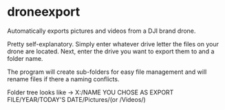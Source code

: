 # droneexport
Automatically exports pictures and videos from a DJI brand drone.

Pretty self-explanatory.  Simply enter whatever drive letter the files on your drone are located.  Next, enter the drive you want to export them to and a folder name.

The program will create sub-folders for easy file management and will rename files if there a naming conflicts.

Folder tree looks like -> X:/NAME YOU CHOSE AS EXPORT FILE/YEAR/TODAY'S DATE/Pictures/(or /Videos/)
